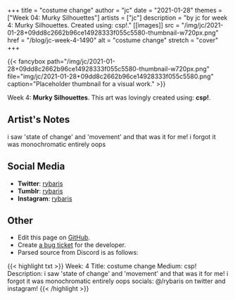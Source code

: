 +++
title =       "costume change"
author =      "jc"
date =        "2021-01-28"
themes =      ["Week 04: Murky Silhouettes"]
artists =     ["jc"]
description = "by jc for week 4: Murky Silhouettes. Created using: csp!."
[[images]]
              src = "/img/jc/2021-01-28+09dd8c2662b96ce14928333f055c5580-thumbnail-w720px.png"
              href = "/blog/jc-week-4-1490"
              alt = "costume change"
              stretch = "cover"
+++


{{< fancybox path="/img/jc/2021-01-28+09dd8c2662b96ce14928333f055c5580-thumbnail-w720px.png" file="img/jc/2021-01-28+09dd8c2662b96ce14928333f055c5580.png" caption="Placeholder thumbnail for a visual work." >}}


Week 4: **Murky Silhouettes**. This art was lovingly created using: **csp!**.

## Artist's Notes

i saw 'state of change' and 'movement' and that was it for me! i forgot it was monochromatic entirely oops

## Social Media

- **Twitter**: <a href='https://twitter.com/rybaris' target='_blank'>rybaris</a>
- **Tumblr**: <a href='https://rybaris.tumblr.com' target='_blank'>rybaris</a>
- **Instagram**: <a href='https://instagram.com/rybaris' target='_blank'>rybaris</a>

## Other

- Edit this page on [GitHub](https://github.com/teaminkling/web-refresh/edit/main/content/blog/jc-week-4-1490.md).
- Create [a bug ticket](https://github.com/teaminkling/web-refresh/issues/new?assignees=&labels=bug&template=problem-report.md&title=) for the developer.
- Parsed source from Discord is as follows:

{{< highlight txt >}}
Week: 4
Title: costume change
Medium: csp!
Description: i saw 'state of change' and 'movement' and that was it for me! i forgot it was monochromatic entirely oops
socials: @/rybaris on twitter and instagram!
{{< /highlight >}}